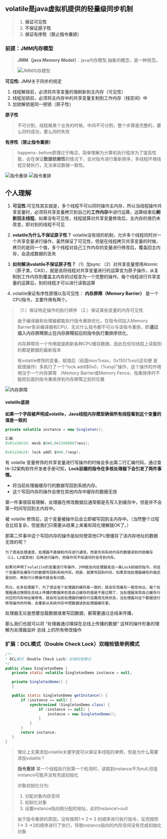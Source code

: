 ## volatile是java虚拟机提供的轻量级同步机制

> 1. **保证可见性**
> 2. **不保证原子性**
> 3. **保证有序性（禁止指令重排）**

### 前提：JMM内存模型
> **JMM（java Memory Model）**：java内存模型,抽象的概念，是一种规范。
> 
> ![JMM内存模型](https://youdaoyun1.oss-cn-shenzhen.aliyuncs.com/java%E5%9F%BA%E7%A1%80/jmm.jpg)
> 
>
**可见性:** JMM关于同步的规定
 1. 线程解锁前，必须将共享变量的值刷新到主内存（可见性）
 2. 线程加锁前，必须将主内存中的共享变量复制到工作内存（栈空间）中
 3. 加锁解锁是同一把锁（原子性）

 **原子性**
> 不可分割，线程做某个业务的时候，中间不可分割，整个步骤是完整的，要么同时成功，要么同时失败 

 **有序性（禁止指令重排）**
> happens- before原理过于晦涩，简单理解为计算机执行程序为了提高性能，会在保证**数据依赖性**的情况下，会对指令进行重新排序，多线程环境线程交替执行，无法保证数据一致性。

 ![指令重排](https://youdaoyun1.oss-cn-shenzhen.aliyuncs.com/java%E5%9F%BA%E7%A1%80/%E6%8C%87%E4%BB%A4%E9%87%8D%E6%8E%92.png)
 ![指令重排](https://youdaoyun1.oss-cn-shenzhen.aliyuncs.com/java%E5%9F%BA%E7%A1%80/%E6%8C%87%E4%BB%A4%E9%87%8D%E6%8E%922.png)

## 个人理解
 1. **可见性**:可见性其实就是，多个线程不可以同时操作主内存，所以当线程操作共享变量时，必须将共享变量拷贝到自己的**工作内存**中进行运算，运算结束后**刷新回主线程**。如果没有可见性，线程就算对共享变量修改后，主内存的值仍未改变，即对别的线程不可见

 2. **volatile为什么不保证原子性？** volatile没有锁的机制，允许多个线程同时对一个共享变量进行操作，虽然保证了可见性，但是在线程拷贝共享变量的时候，拷贝的是同一个值，多个线程对自己工作内存的变量进行修改后，覆盖回主内存，会造成数据的丢失
 3. **如何解决volatile不保证原子性？**（1）加sync （2）对共享变量使用Atomic（原子类，CAS），就是说将线程对共享变量进行的运算变为原子操作，从复制到工作内存到覆盖主内存的过程变为一个完整的操作。每个线程进行共享变量的运算后，别的线程才可以进行读取运算

 4. volatile保证有序性原理以及可见性： **内存屏障（Memory Barrier）** 是一个CPU指令，主要作用有两个。
>（1.）保证特定操作的执行顺序 （2.）保证某些变量的内存可见性
>
> 由于编译器和处理器都能执行指令重排优化，在指令间加入Memory Barrier告诉编译器和CPU，无论什么指令都不可以与该指令重排。即**通过插入内存屏障禁止在内存屏障前后的指令执行重排序优化**。
>
> 内存屏障另一个作用就是刷新各种CPU缓存数据，因此在任何线程上读取到的都是数据的最新版本
>
> 有volatile修饰的变量，赋值后（前面mov%eax，0x150(%esi)这句便 是赋值操作）多执行了一个“lock addl$0x0，(%esp)”操作，这个操作的作用相当于一个内存屏障 （Memory Barrier或Memory Fence，指重排序时不能把后面的指令重排序到内存屏障之前的位置

![内存屏障](https://youdaoyun1.oss-cn-shenzhen.aliyuncs.com/java%E5%9F%BA%E7%A1%80/%E5%86%85%E5%AD%98%E5%B1%8F%E9%9A%9C.png)

#### volatile底层

**如果一个字段被声明成volatile，Java线程内存模型确保所有线程看到这个变量的值是一致的**

```java
private volatile instance = new Singleton(); 

汇编:
0x01a3de1d: movb $0×0,0×1104800(%esi);

0x01a3de24: lock addl $0×0,(%esp);
```

有 volatile 变量修饰的共享变量进行写操作的时候会多出第二行汇编代码，通过查IA-32架构软件开发者手册可知，**Lock前缀的指令在多核处理器下会引发了两件事情。**

- 将当前处理器缓存行的数据写回到系统内存。
- 这个写回内存的操作会使在其他内存中缓存的数据无效

第一件事很容易理解，处理器在修改数据后通常都是先写入到缓存中，但是并不会第一时间写回到主内存中。

被 volatile 修饰后，这个变量被操作后会立即被写回到主内存中。（当然整个过程会比较复杂，但是我们只需要从结果上来看和简化理解就OK了。）

那第二件事中这个写回内存的操作是如何使其他CPU里缓存了该内存地址的数据无效的呢？

```
为了提高处理速度，处理器不直接和内存进行通信，而是先将系统内存的数据读到内部缓存（L1，L2或其他）后再进行操作，但操作完不知道何时会写到内存。

如果对声明了volatile的变量进行写操作，JVM就会向处理器发送一条Lock前缀的指令，将这个变量所在缓存行的数据写回到系统内存。但是，就算写回到内存，如果其他处理器缓存的值还是旧的，再执行计算操作就会有问题。

所以，在多处理器下，为了保证各个处理器的缓存是一致的，就会实现缓存一致性协议，每个处理器通过嗅探在总线上传播的数据来检查自己缓存的值是不是过期了，当处理器发现自己缓存行对应的内存地址被修改，就会将当前处理器的缓存行设置成无效状态，当处理器对这个数据进行修改操作的时候，会重新从系统内存中把数据读到处理器缓存里。
```

处理器无论是想要加载数据或者写回数据，都需要通过总线来传播，

那么我们也就可以将 “处理器通过嗅探在总线上传播的数据” 这样的操作形象的理解为处理器监听 总线 上的所有修改操作



### 扩展：DCL模式（Double Check Lock）双端检锁单例模式

 ```java
 /**
 * DCL模式（Double Check Lock）双端检锁模式
 */
public class SingletonDemo {
    private static volatile SingletonDemo instance = null;

    private SingletonDemo() {
    }

    public static SingletonDemo getInstance() {
        if (instance == null) {
            synchronized (SingletonDemo.class) {
                if (instance == null) {
                    instance = new SingletonDemo();
                }
            }
        }
        return instance;
    }
}
 ```

 > 理论上无需添加volatile关键字就可以保证多线程的单例，但是为什么需要添加volatile？
 >
 > **指令重排** 某一个线程执行到第一个检测时，读取到instance不为null,但是instance可能并没有完成初始化
 >
 > 对象初始化分为:
 >
 > 1. 分配对象内存空间
 > 2. 初始化对象
 > 3. 设置instance指向刚分配的地址，此时instance!=null

 > 由于指令重排的原因，没有按照1-> 2-> 3 的顺序进行执行指令，反而按照1-> 3 ->2的顺序进行了执行，导致instance指向的内存空间没有完成初始化对象


